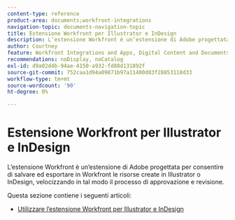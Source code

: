 ```yaml
---
content-type: reference
product-area: documents;workfront-integrations
navigation-topic: documents-navigation-topic
title: Estensione Workfront per Illustrator e InDesign
description: L’estensione Workfront è un’estensione di Adobe progettata per consentire di salvare ed esportare in Workfront le risorse create in Illustrator o InDesign, velocizzando in tal modo il processo di approvazione e revisione.
author: Courtney
feature: Workfront Integrations and Apps, Digital Content and Documents
recommendations: noDisplay, noCatalog
exl-id: d9a02d4b-94ae-4150-a932-fd88d131892f
source-git-commit: 752caa1d94a09871b97a11400d83f28853118d33
workflow-type: tm+mt
source-wordcount: '90'
ht-degree: 0%

---
```


# Estensione Workfront per Illustrator e InDesign

<!--
>[!IMPORTANT]
>
>We are removing the Workfront extension for Illustrator and InDesign from the Creative Cloud exchange in mid-November.
-->

L’estensione Workfront è un’estensione di Adobe progettata per consentire di salvare ed esportare in Workfront le risorse create in Illustrator o InDesign, velocizzando in tal modo il processo di approvazione e revisione.

Questa sezione contiene i seguenti articoli:

* [Utilizzare l’estensione Workfront per Illustrator e InDesign](../../documents/workfront-for-adobe-creative-cloud/use-wf-adobe-cc.md)
